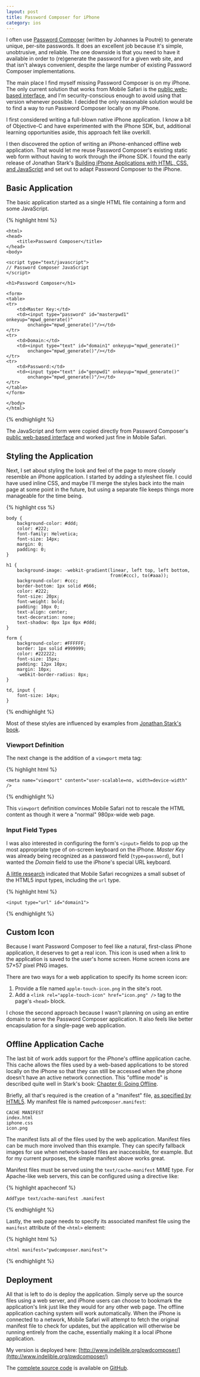 ```yaml
---
layout: post
title: Password Composer for iPhone
category: ios
---
```


I often use [Password Composer][pwdcomposer] (written by Johannes la Poutré)
to generate unique, per-site passwords.  It does an excellent job because it's
simple, unobtrusive, and reliable.  The one downside is that you need to have
it available in order to (re)generate the password for a given web site, and
that isn't always convenient, despite the large number of existing Password
Composer implementations.

The main place I find myself missing Password Composer is on my iPhone.  The
only current solution that works from Mobile Safari is the [public web-based
interface][web], and I'm security-conscious enough to avoid using that version
whenever possible.  I decided the only reasonable solution would be to find a
way to run Password Composer locally on my iPhone.

I first considered writing a full-blown native iPhone application.  I know a
bit of Objective-C and have experimented with the iPhone SDK, but, additional
learning opportunities aside, this approach felt like overkill.

I then discovered the option of writing an iPhone-enhanced offline web
application.  That would let me reuse Password Composer's existing static web
form without having to work through the iPhone SDK.  I found the early release
of Jonathan Stark's [Building iPhone Applications with HTML, CSS, and
JavaScript][stark] and set out to adapt Password Composer to the iPhone.

## Basic Application

The basic application started as a single HTML file containing a form and some
JavaScript.

{% highlight html %}

    <html>
    <head>
        <title>Password Composer</title>
    </head>
    <body>

    <script type="text/javascript">
    // Password Composer JavaScript
    </script>

    <h1>Password Composer</h1>

    <form>
    <table>
    <tr>
        <td>Master Key:</td>
        <td><input type="password" id="masterpwd1" onkeyup="mpwd_generate()"
            onchange="mpwd_generate()"/></td>
    </tr>
    <tr>
        <td>Domain:</td>
        <td><input type="text" id="domain1" onkeyup="mpwd_generate()"
            onchange="mpwd_generate()"/></td>
    </tr>
    <tr>
        <td>Password:</td>
        <td><input type="text" id="genpwd1" onkeyup="mpwd_generate()"
            onchange="mpwd_generate()"/></td>
    </tr>
    </table>
    </form>

    </body>
    </html>

{% endhighlight %}

The JavaScript and form were copied directly from Password Composer's [public
web-based interface][web] and worked just fine in Mobile Safari.

## Styling the Application

Next, I set about styling the look and feel of the page to more closely
resemble an iPhone application.  I started by adding a stylesheet file.  I
could have used inline CSS, and maybe I'll merge the styles back into the main
page at some point in the future, but using a separate file keeps things more
manageable for the time being.

{% highlight css %}

    body {
        background-color: #ddd;
        color: #222;
        font-family: Helvetica; 
        font-size: 14px;
        margin: 0;
        padding: 0;
    }

    h1 {
        background-image: -webkit-gradient(linear, left top, left bottom,
                                           from(#ccc), to(#aaa));
        background-color: #ccc;
        border-bottom: 1px solid #666;
        color: #222;
        font-size: 20px;
        font-weight: bold;
        padding: 10px 0;
        text-align: center;
        text-decoration: none;
        text-shadow: 0px 1px 0px #ddd;
    }

    form {
        background-color: #FFFFFF;
        border: 1px solid #999999;
        color: #222222;
        font-size: 15px;
        padding: 12px 10px;
        margin: 10px;
        -webkit-border-radius: 8px;
    }

    td, input {
        font-size: 14px;
    }

{% endhighlight %}

Most of these styles are influenced by examples from [Jonathan Stark's
book][stark].

### Viewport Definition

The next change is the addition of a `viewport` meta tag:

{% highlight html %}

    <meta name="viewport" content="user-scalable=no, width=device-width" />

{% endhighlight %}

This `viewport` definition convinces Mobile Safari not to rescale the HTML
content as though it were a "normal" 980px-wide web page.

### Input Field Types

I was also interested in configuring the form's `<input>` fields to pop up the
most appropriate type of on-screen keyboard on the iPhone.  *Master Key* was
already being recognized as a password field (`type=password`), but I wanted
the *Domain* field to use the iPhone's special URL keyboard.

[A little research][keyboards] indicated that Mobile Safari recognizes a small
subset of the HTML5 input types, including the `url` type.

{% highlight html %}

    <input type="url" id="domain1">

{% endhighlight %}

## Custom Icon

Because I want Password Composer to feel like a natural, first-class iPhone
application, it deserves to get a real icon.  This icon is used when a link to
the application is saved to the user's home screen.  Home screen icons are
57×57 pixel PNG images.

There are two ways for a web application to specify its home screen icon:

1. Provide a file named `apple-touch-icon.png` in the site's root.
2. Add a `<link rel="apple-touch-icon" href="icon.png" />` tag to the page's
   `<head>` block.

I chose the second approach because I wasn't planning on using an entire
domain to serve the Password Composer application.  It also feels like better
encapsulation for a single-page web application.

## Offline Application Cache

The last bit of work adds support for the iPhone's offline application cache.
This cache allows the files used by a web-based applications to be stored
locally on the iPhone so that they can still be accessed when the phone
doesn't have an active network connection.  This "offline mode" is described
quite well in Stark's book: [Chapter 6: Going Offline][ch6].

Briefly, all that's required is the creation of a "manifest" file, [as
specified by HTML5][html5].  My manifest file is named `pwdcomposer.manifest`:

    CACHE MANIFEST
    index.html
    iphone.css
    icon.png

The manifest lists all of the files used by the web application.  Manifest
files can be much more involved than this example.  They can specify fallback
images for use when network-based files are inaccessible, for example.  But
for my current purposes, the simple manifest above works great.

Manifest files must be served using the `text/cache-manifest` MIME type.
For Apache-like web servers, this can be configured using a directive like:

{% highlight apacheconf %}

    AddType text/cache-manifest .manifest

{% endhighlight %}

Lastly, the web page needs to specify its associated manifest file using the
`manifest` attribute of the `<html>` element:

{% highlight html %}

    <html manifest="pwdcomposer.manifest">

{% endhighlight %}

## Deployment

All that is left to do is deploy the application.  Simply serve up the source
files using a web server, and iPhone users can choose to bookmark the
application's link just like they would for any other web page.  The offline
application caching system will work automatically.  When the iPhone is
connected to a network, Mobile Safari will attempt to fetch the original
manifest file to check for updates, but the application will otherwise be
running entirely from the cache, essentially making it a local iPhone
application.

My version is deployed here:
[http://www.indelible.org/pwdcomposer/](http://www.indelible.org/pwdcomposer/)

The [complete source code][source] is available on [GitHub][github].

[pwdcomposer]: http://www.xs4all.nl/~jlpoutre/BoT/Javascript/PasswordComposer/
[web]: http://www.xs4all.nl/~jlpoutre/BoT/Javascript/PasswordComposer/password_composer_form.html
[stark]: http://building-iphone-apps.labs.oreilly.com/
[keyboards]: http://www.bennadel.com/blog/1721-Default-To-The-Numeric-Email-And-URL-Keyboards-On-The-iPhone.htm
[ch6]: http://building-iphone-apps.labs.oreilly.com/ch06.html
[html5]: http://www.w3.org/TR/offline-webapps/
[source]: https://github.com/jparise/pwdcomposer
[github]: http://github.com/
